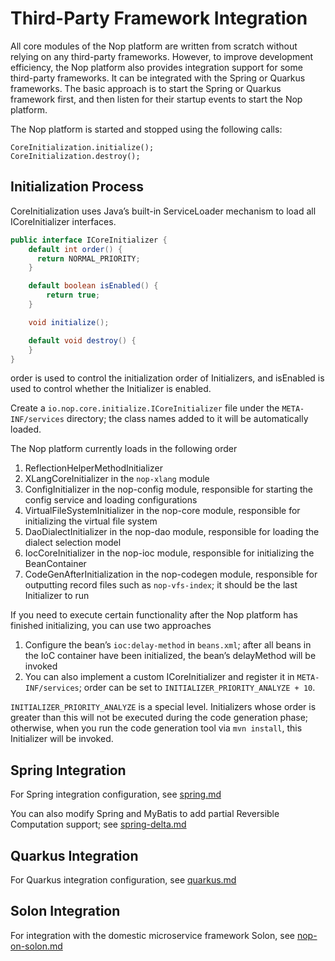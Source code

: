 # Third-Party Framework Integration

All core modules of the Nop platform are written from scratch without relying on any third-party frameworks. However, to improve development efficiency, the Nop platform also provides integration support for some third-party frameworks.
It can be integrated with the Spring or Quarkus frameworks. The basic approach is to start the Spring or Quarkus framework first, and then listen for their startup events to start the Nop platform.

The Nop platform is started and stopped using the following calls:

```
CoreInitialization.initialize();
CoreInitialization.destroy();
```

## Initialization Process

CoreInitialization uses Java’s built-in ServiceLoader mechanism to load all ICoreInitializer interfaces.

```java
public interface ICoreInitializer {
    default int order() {
      return NORMAL_PRIORITY;
    }

    default boolean isEnabled() {
        return true;
    }

    void initialize();

    default void destroy() {
    }
}
```

order is used to control the initialization order of Initializers, and isEnabled is used to control whether the Initializer is enabled.

Create a `io.nop.core.initialize.ICoreInitializer` file under the `META-INF/services` directory; the class names added to it will be automatically loaded.

The Nop platform currently loads in the following order

1. ReflectionHelperMethodInitializer
2. XLangCoreInitializer in the `nop-xlang` module
3. ConfigInitializer in the nop-config module, responsible for starting the config service and loading configurations
4. VirtualFileSystemInitializer in the nop-core module, responsible for initializing the virtual file system
5. DaoDialectInitializer in the nop-dao module, responsible for loading the dialect selection model
6. IocCoreInitializer in the nop-ioc module, responsible for initializing the BeanContainer
7. CodeGenAfterInitialization in the nop-codegen module, responsible for outputting record files such as `nop-vfs-index`; it should be the last Initializer to run

If you need to execute certain functionality after the Nop platform has finished initializing, you can use two approaches

1. Configure the bean’s `ioc:delay-method` in `beans.xml`; after all beans in the IoC container have been initialized, the bean’s delayMethod will be invoked
2. You can also implement a custom ICoreInitializer and register it in `META-INF/services`; order can be set to `INITIALIZER_PRIORITY_ANALYZE + 10`.

`INITIALIZER_PRIORITY_ANALYZE` is a special level. Initializers whose order is greater than this will not be executed during the code generation phase; otherwise, when you run the code generation tool via `mvn install`, this Initializer will be invoked.

## Spring Integration

For Spring integration configuration, see [spring.md](spring.md)

You can also modify Spring and MyBatis to add partial Reversible Computation support; see [spring-delta.md](spring/spring-delta.md)

## Quarkus Integration

For Quarkus integration configuration, see [quarkus.md](quarkus.md)

## Solon Integration

For integration with the domestic microservice framework Solon, see [nop-on-solon.md](integration/nop-on-solon.md)
<!-- SOURCE_MD5:b1012ad793fa7175c84ec0c0bbf6492f-->
